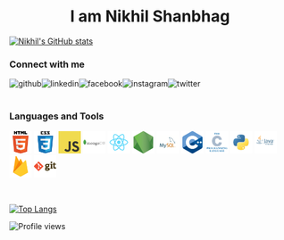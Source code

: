 <h1 align="center"> I am Nikhil Shanbhag </h1>

[![Nikhil's GitHub stats](https://github-readme-stats-sepia-five.vercel.app/api?username=Nikhil-1503&count_private=true&show_icons=true&theme=algolia&hide=issues)](https://github.com/anuraghazra/github-readme-stats)

### Connect with me

[<img align = 'left' src='https://image.flaticon.com/icons/png/512/733/733609.png' alt='github' height='40'>](https://github.com/Nikhil-1503)
[<img align = 'left' src='https://image.flaticon.com/icons/png/512/174/174857.png' alt='linkedin' height='40'>](https://www.linkedin.com/in/nikhil-shanbhag-29742a187/)
[<img align = 'left' src='https://image.flaticon.com/icons/png/512/1384/1384053.png' alt='facebook' height='40'>](https://www.facebook.com/nikhil.shanbhag.988)
[<img align = 'left' src='https://image.flaticon.com/icons/png/512/2111/2111463.png' alt='instagram' height='40'>](https://www.instagram.com/nikhil.1503/) 
[<img align = 'left' src='https://image.flaticon.com/icons/png/512/733/733579.png' alt='twitter' height='40'>](https://twitter.com/Nikhil_1503)

<br />
<br />

### Languages and Tools

<code><img height="40" src="https://raw.githubusercontent.com/github/explore/80688e429a7d4ef2fca1e82350fe8e3517d3494d/topics/html/html.png"></code>
<code><img height="40" src="https://raw.githubusercontent.com/github/explore/80688e429a7d4ef2fca1e82350fe8e3517d3494d/topics/css/css.png"></code>
<code><img height="40" src="https://raw.githubusercontent.com/github/explore/80688e429a7d4ef2fca1e82350fe8e3517d3494d/topics/javascript/javascript.png"></code>
<code><img height="40" src="https://raw.githubusercontent.com/github/explore/80688e429a7d4ef2fca1e82350fe8e3517d3494d/topics/mongodb/mongodb.png"></code>
<code><img height="40" src="https://raw.githubusercontent.com/github/explore/80688e429a7d4ef2fca1e82350fe8e3517d3494d/topics/react/react.png"></code>
<code><img height="40" src="https://raw.githubusercontent.com/github/explore/80688e429a7d4ef2fca1e82350fe8e3517d3494d/topics/nodejs/nodejs.png"></code>
<code><img height="40" src="https://raw.githubusercontent.com/github/explore/80688e429a7d4ef2fca1e82350fe8e3517d3494d/topics/mysql/mysql.png"></code>
<code><img height="40" src="https://raw.githubusercontent.com/github/explore/80688e429a7d4ef2fca1e82350fe8e3517d3494d/topics/cpp/cpp.png"></code>
<code><img height="40" src="https://raw.githubusercontent.com/github/explore/80688e429a7d4ef2fca1e82350fe8e3517d3494d/topics/c/c.png"></code>
<code><img height="40" src="https://raw.githubusercontent.com/github/explore/80688e429a7d4ef2fca1e82350fe8e3517d3494d/topics/python/python.png"></code>
<code><img height="40" src="https://raw.githubusercontent.com/github/explore/80688e429a7d4ef2fca1e82350fe8e3517d3494d/topics/java/java.png"></code>
<code><img height="40" src="https://raw.githubusercontent.com/github/explore/80688e429a7d4ef2fca1e82350fe8e3517d3494d/topics/firebase/firebase.png"></code>
<code><img height="40" src="https://raw.githubusercontent.com/github/explore/80688e429a7d4ef2fca1e82350fe8e3517d3494d/topics/git/git.png"></code>

<br />

[![Top Langs](https://github-readme-stats-sepia-five.vercel.app/api/top-langs/?username=Nikhil-1503&theme=algolia&layout=compact&langs_count=8)](https://github.com/anuraghazra/github-readme-stats)

![Profile views](https://gpvc.arturio.dev/Nikhil-1503)
